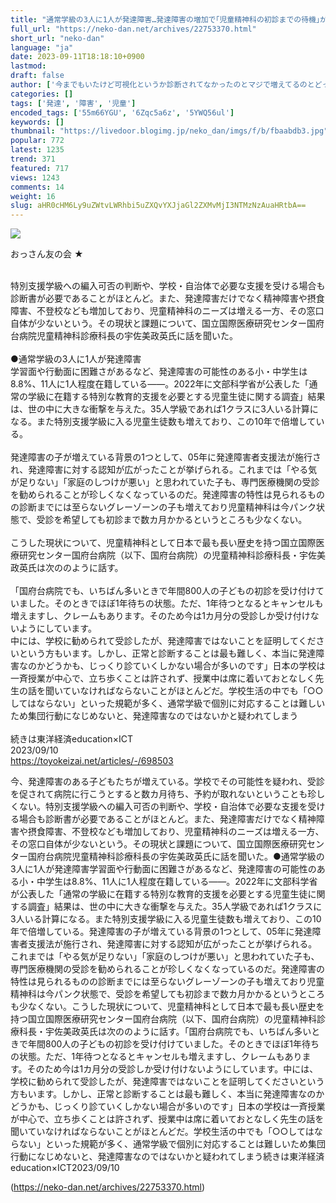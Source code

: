 ```yaml
---
title: "通常学級の3人に1人が発達障害…発達障害の増加で｢児童精神科の初診までの待機｣が長期化... : ねことダンボール"
full_url: "https://neko-dan.net/archives/22753370.html"
short_url: "neko-dan"
language: "ja"
date: 2023-09-11T18:18:10+0900
lastmod: 
draft: false
author: ['今までもいたけど可視化というか診断されてなかったのとマジで増えてるのとどっち']
categories: []
tags: ['発達', '障害', '児童']
encoded_tags: ['55m66YGU', '6Zqc5a6z', '5YWQ56ul']
keywords: []
thumbnail: "https://livedoor.blogimg.jp/neko_dan/imgs/f/b/fbaabdb3.jpg"
popular: 772
latest: 1235
trend: 371
featured: 717
views: 1243
comments: 14
weight: 16
slug: aHR0cHM6Ly9uZWtvLWRhbi5uZXQvYXJjaGl2ZXMvMjI3NTMzNzAuaHRtbA==
---
```


![](https://livedoor.blogimg.jp/neko_dan/imgs/f/b/fbaabdb3.jpg)

<div><p>おっさん友の会 ★ </p><br> 特別支援学級への編入可否の判断や、学校・自治体で必要な支援を受ける場合も診断書が必要であることがほとんど。また、発達障害だけでなく精神障害や摂食障害、不登校なども増加しており、児童精神科のニーズは増える一方、その窓口自体が少ないという。その現状と課題について、国立国際医療研究センター国府台病院児童精神科診療科長の宇佐美政英氏に話を聞いた。 <br> <br> ●通常学級の3人に1人が発達障害 <br> 学習面や行動面に困難さがあるなど、発達障害の可能性のある小・中学生は8.8%、11人に1人程度在籍している――。2022年に文部科学省が公表した「通常の学級に在籍する特別な教育的支援を必要とする児童生徒に関する調査」結果は、世の中に大きな衝撃を与えた。35人学級であれば1クラスに3人いる計算になる。また特別支援学級に入る児童生徒数も増えており、この10年で倍増している。 <br> <br> 発達障害の子が増えている背景の1つとして、05年に発達障害者支援法が施行され、発達障害に対する認知が広がったことが挙げられる。これまでは「やる気が足りない」「家庭のしつけが悪い」と思われていた子も、専門医療機関の受診を勧められることが珍しくなくなっているのだ。発達障害の特性は見られるものの診断までには至らないグレーゾーンの子も増えており児童精神科は今パンク状態で、受診を希望しても初診まで数カ月かかるというところも少なくない。 <br> <br> こうした現状について、児童精神科として日本で最も長い歴史を持つ国立国際医療研究センター国府台病院（以下、国府台病院）の児童精神科診療科長・宇佐美政英氏は次ののように話す。 <br> <br> 「国府台病院でも、いちばん多いときで年間800人の子どもの初診を受け付けていました。そのときでほぼ1年待ちの状態。ただ、1年待つとなるとキャンセルも増えますし、クレームもあります。そのため今は1カ月分の受診しか受け付けないようにしています。 <br> 中には、学校に勧められて受診したが、発達障害ではないことを証明してくださいという方もいます。しかし、正常と診断することは最も難しく、本当に発達障害なのかどうかも、じっくり診ていくしかない場合が多いのです」日本の学校は一斉授業が中心で、立ち歩くことは許されず、授業中は席に着いておとなしく先生の話を聞いていなければならないことがほとんどだ。学校生活の中でも「○○してはならない」といった規範が多く、通常学級で個別に対応することは難しいため集団行動になじめないと、発達障害なのではないかと疑われてしまう <br> <br> 続きは東洋経済education×ICT <br> 2023/09/10 <br> <a target='_blank' href='https://toyokeizai.net/articles/-/698503'>https://toyokeizai.net/articles/-/698503</a> <p>今、発達障害のある子どもたちが増えている。学校でその可能性を疑われ、受診を促されて病院に行こうとすると数カ月待ち、予約が取れないということも珍しくない。特別支援学級への編入可否の判断や、学校・自治体で必要な支援を受ける場合も診断書が必要であることがほとんど。また、発達障害だけでなく精神障害や摂食障害、不登校なども増加しており、児童精神科のニーズは増える一方、その窓口自体が少ないという。その現状と課題について、国立国際医療研究センター国府台病院児童精神科診療科長の宇佐美政英氏に話を聞いた。●通常学級の3人に1人が発達障害学習面や行動面に困難さがあるなど、発達障害の可能性のある小・中学生は8.8%、11人に1人程度在籍している――。2022年に文部科学省が公表した「通常の学級に在籍する特別な教育的支援を必要とする児童生徒に関する調査」結果は、世の中に大きな衝撃を与えた。35人学級であれば1クラスに3人いる計算になる。また特別支援学級に入る児童生徒数も増えており、この10年で倍増している。発達障害の子が増えている背景の1つとして、05年に発達障害者支援法が施行され、発達障害に対する認知が広がったことが挙げられる。これまでは「やる気が足りない」「家庭のしつけが悪い」と思われていた子も、専門医療機関の受診を勧められることが珍しくなくなっているのだ。発達障害の特性は見られるものの診断までには至らないグレーゾーンの子も増えており児童精神科は今パンク状態で、受診を希望しても初診まで数カ月かかるというところも少なくない。こうした現状について、児童精神科として日本で最も長い歴史を持つ国立国際医療研究センター国府台病院（以下、国府台病院）の児童精神科診療科長・宇佐美政英氏は次ののように話す。「国府台病院でも、いちばん多いときで年間800人の子どもの初診を受け付けていました。そのときでほぼ1年待ちの状態。ただ、1年待つとなるとキャンセルも増えますし、クレームもあります。そのため今は1カ月分の受診しか受け付けないようにしています。中には、学校に勧められて受診したが、発達障害ではないことを証明してくださいという方もいます。しかし、正常と診断することは最も難しく、本当に発達障害なのかどうかも、じっくり診ていくしかない場合が多いのです」日本の学校は一斉授業が中心で、立ち歩くことは許されず、授業中は席に着いておとなしく先生の話を聞いていなければならないことがほとんどだ。学校生活の中でも「○○してはならない」といった規範が多く、通常学級で個別に対応することは難しいため集団行動になじめないと、発達障害なのではないかと疑われてしまう続きは東洋経済education×ICT2023/09/10</p></div>

(https://neko-dan.net/archives/22753370.html)
